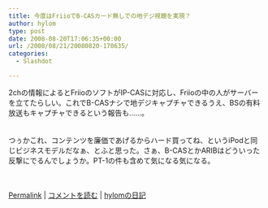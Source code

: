 ```yaml
---
title: 今度はFriioでB-CASカード無しでの地デジ視聴を実現？
author: hylom
type: post
date: 2008-08-20T17:06:35+00:00
url: /2008/08/21/20080820-170635/
categories:
  - Slashdot

---
```

2chの情報によるとFriioのソフトがIP-CASに対応し、Friioの中の人がサーバーを立てたらしい。これでB-CASナシで地デジキャプチャできるうえ、BSの有料放送もキャプチャできるという報告も……。  
</br>   
つぅかこれ、コンテンツを廉価であげるからハード買ってね、というiPodと同じビジネスモデルだなぁ、とふと思った。さぁ、B-CASとかARIBはどういった反撃にでるんでしょうか。PT-1の件も含めて気になる気になる。</br>  
</br> 

   [Permalink][1] |    [コメントを読む][2] |    [hylomの日記][3] 

</br>

 [1]: http://slashdot.jp/~hylom/journal/449784
 [2]: http://slashdot.jp/~hylom/journal/449784#acomments
 [3]: http://slashdot.jp/~hylom/journal/
